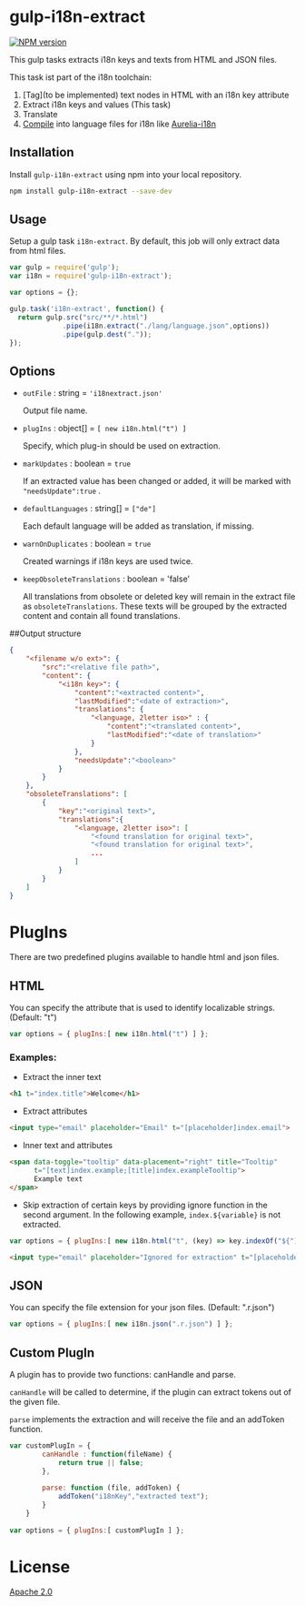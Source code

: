 gulp-i18n-extract
===
[![NPM version][npm-image]][npm-url] 

This gulp tasks extracts i18n keys and texts from HTML and JSON files.

This task ist part of the i18n toolchain:
1. [Tag](to be implemented) text nodes in HTML with an i18n key attribute
2. Extract i18n keys and values (This task)
3. Translate
4. [Compile](https://github.com/Netatwork-de/gulp-i18n-compile2) into language files for i18n like [Aurelia-i18n](https://github.com/aurelia/i18n)  

## Installation

Install `gulp-i18n-extract` using npm into your local repository.

```bash
npm install gulp-i18n-extract --save-dev
```
## Usage

Setup a gulp task `i18n-extract`. By default, this job will only extract data from html files.

```js
var gulp = require('gulp');
var i18n = require('gulp-i18n-extract');

var options = {};

gulp.task('i18n-extract', function() {
  return gulp.src("src/**/*.html")
             .pipe(i18n.extract("./lang/language.json",options))
             .pipe(gulp.dest("."));
});
```

## Options

- `outFile` : string = `'i18nextract.json'`

	Output file name. 

- `plugIns` : object[] = `[ new i18n.html("t") ]`

	Specify, which plug-in should be used on extraction.
	
- `markUpdates` : boolean = `true`

	If an extracted value has been changed or added, it will be marked with `"needsUpdate":true` .
	
- `defaultLanguages` : string[] = `["de"]`

	Each default language will be added as translation, if missing.
	
- `warnOnDuplicates` : boolean = `true`

	Created warnings if i18n keys are used twice.

- `keepObsoleteTranslations` : boolean = 'false'

	All translations from obsolete or deleted key will remain in the extract file as `obsoleteTranslations`. These texts will be grouped by the extracted content and contain all found translations.

##Output structure
```json
{
	"<filename w/o ext>": {
		"src":"<relative file path>",
		"content": {
			"<i18n key>": {
				"content":"<extracted content>",
				"lastModified":"<date of extraction>",
				"translations": {
					"<language, 2letter iso>" : {
						"content":"<translated content>",
						"lastModified":"<date of translation>"
					}
				},
				"needsUpdate":"<boolean>"
			}
		}
	},
	"obsoleteTranslations": [
		{
			"key":"<original text>",
			"translations":{
				"<language, 2letter iso>": [
					"<found translation for original text>",
					"<found translation for original text>",
					...
				]
			}
		}
	]
}
```

# PlugIns
There are two predefined plugins available to handle html and json files.

## HTML
You can specify the attribute that is used to identify localizable strings. (Default: "t")
```js
var options = { plugIns:[ new i18n.html("t") ] };  
```
### Examples:
+ Extract the inner text
```html
<h1 t="index.title">Welcome</h1>
```
+ Extract attributes
```html
<input type="email" placeholder="Email" t="[placeholder]index.email">
```
+ Inner text and attributes
```html
<span data-toggle="tooltip" data-placement="right" title="Tooltip" 
      t="[text]index.example;[title]index.exampleTooltip">
	  Example text
</span>
```
+ Skip extraction of certain keys by providing ignore function in the second argument. In the following example, `index.${variable}` is not extracted.
```js
var options = { plugIns:[ new i18n.html("t", (key) => key.indexOf("${") >= 0) ] };  
```   
```html
<input type="email" placeholder="Ignored for extraction" t="[placeholder]index.${variable}">
```

## JSON
You can specify the file extension for your json files. (Default: ".r.json")
```js
var options = { plugIns:[ new i18n.json(".r.json") ] }; 	  
```

## Custom PlugIn
A plugin has to provide two functions: canHandle and parse. 

`canHandle` will be called to determine, if the plugin can extract tokens out of the given file.

`parse` implements the extraction and will receive the file and an addToken function. 
```js
var customPlugIn = {		
		canHandle : function(fileName) {			
			return true || false;
		},
		
		parse: function (file, addToken) {			
			addToken("i18nKey","extracted text");					
		}	
	}
	
var options = { plugIns:[ customPlugIn ] }; 
```

# License

[Apache 2.0](/license.txt)

[npm-url]: https://npmjs.org/package/gulp-i18n-extract
[npm-image]: http://img.shields.io/npm/v/gulp-i18n-extract.svg